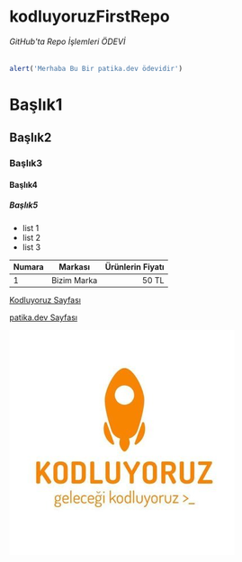 # kodluyoruzFirstRepo
_GitHub'ta Repo İşlemleri ÖDEVİ_

``` javascript

alert('Merhaba Bu Bir patika.dev ödevidir')

```
# Başlık1
## Başlık2
### Başlık3
#### Başlık4
##### Başlık5

- list 1
- list 2
- list 3

| Numara| Markası| Ürünlerin Fiyatı|
| :--- | :---: | ---: |
| 1 | Bizim Marka | 50 TL |

[Kodluyoruz Sayfası](https://www.kodluyoruz.org/)

[patika.dev Sayfası](https://app.patika.dev/)

![Kodluyoruz Logo](https://raw.githubusercontent.com/Kodluyoruz/taskforce/git/git/markdown-nedir-nasil-kullaniriz-/figures/kodluyoruz_logo.jpg)
